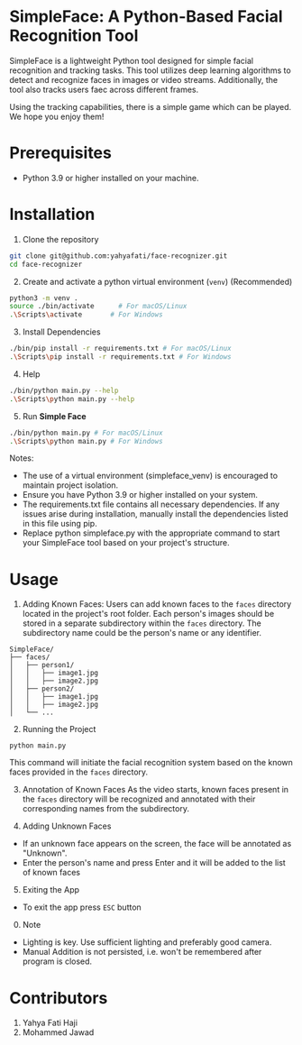 # SimpleFace: A Python-Based Facial Recognition Tool

SimpleFace is a lightweight Python tool designed for simple facial recognition and tracking tasks. This tool utilizes deep learning algorithms to detect and recognize faces in images or video streams. Additionally, the tool also tracks users faec across different frames.

Using the tracking capabilities, there is a simple game which can be played. We hope you enjoy them!


# Prerequisites
* Python 3.9 or higher installed on your machine.

# Installation
1. Clone the repository
```bash
git clone git@github.com:yahyafati/face-recognizer.git
cd face-recognizer
```
2. Create and activate a python virtual environment (`venv`) (Recommended)
```bash
python3 -m venv .
source ./bin/activate      # For macOS/Linux
.\Scripts\activate       # For Windows
```
3. Install Dependencies
```bash
./bin/pip install -r requirements.txt # For macOS/Linux
.\Scripts\pip install -r requirements.txt # For Windows
```
4. Help
```bash
./bin/python main.py --help
.\Scripts\python main.py --help
```
5. Run **Simple Face**
```bash
./bin/python main.py # For macOS/Linux
.\Scripts\python main.py # For Windows
```

Notes:
* The use of a virtual environment (simpleface_venv) is encouraged to maintain project isolation.
* Ensure you have Python 3.9 or higher installed on your system.
* The requirements.txt file contains all necessary dependencies. If any issues arise during installation, manually install the dependencies listed in this file using pip.
* Replace python simpleface.py with the appropriate command to start your SimpleFace tool based on your project's structure.

# Usage

1. Adding Known Faces:
Users can add known faces to the `faces` directory located in the project's root folder. Each person's images should be stored in a separate subdirectory within the `faces` directory. The subdirectory name could be the person's name or any identifier.
```
SimpleFace/
├── faces/
│   ├── person1/
│   │   ├── image1.jpg
│   │   ├── image2.jpg
│   ├── person2/
│   │   ├── image1.jpg
│   │   ├── image2.jpg
│   └── ...
```

2. Running the Project
```
python main.py
```
This command will initiate the facial recognition system based on the known faces provided in the `faces` directory.

3. Annotation of Known Faces
As the video starts, known faces present in the `faces` directory will be recognized and annotated with their corresponding names from the subdirectory.

4. Adding Unknown Faces
* If an unknown face appears on the screen, the face will be annotated as "Unknown". 
* Enter the person's name and press Enter and it will be added to the list of known faces

5. Exiting the App
* To exit the app press `ESC` button

0. Note
* Lighting is key. Use sufficient lighting and preferably good camera.
* Manual Addition is not persisted, i.e. won't be remembered after program is closed.

# Contributors
1. Yahya Fati Haji
2. Mohammed Jawad